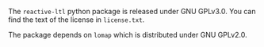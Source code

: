 The `reactive-ltl` python package is released under GNU GPLv3.0.  You can find the text of the license in `license.txt`.

The package depends on `lomap` which is distributed under GNU GPLv2.0.
